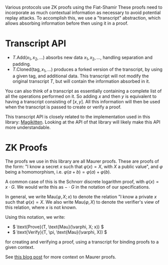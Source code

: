Various protocols use ZK proofs using the Fiat-Shamir
These proofs need to incorporate as much contextual information as necessary to avoid potential replay attacks.
To accomplish this, we use a "transcript" abstraction, which allows absorbing information before then using it in a proof.

# Transcript API

- $T.\text{Add}(x_1, x_2, \ldots)$ absorbs new data $x_1, x_2, \ldots$, handling separation and padding.
- $T.\text{Cloned}(\text{tag}, x_1, \ldots)$ produces a forked version of the transcript, by using a given tag, and additional data. This transcript will not modify the original transcript $T$, but will contain the information absorbed in it.

You can also think of a transcript as essentially containing a complete
list of all the operations performed on it.
So adding $x$ and then $y$ is equivalent to having a transcript consisting
of $[x, y]$.
All this information will then be used when the transcript is passed
to create or verify a proof.

This transcript API is closely related to the implementation
used in this library: [Magikitten](https://github.com/cronokirby/magikitten).
Looking at the API of that library will likely make this
API more understandable.

# ZK Proofs

The proofs we use in this library are all Maurer proofs.
These are proofs of the form:
"I know a secret $x$ such that $\varphi(x) = X$, with $X$ a public value",
and $\varphi$ being a homomorphism, i.e. $\varphi(a + b) = \varphi(a) + \varphi(b)$.

A common case of this is the Schnorr discrete logarithm proof,
with $\varphi(x) = x \cdot G$.
We would write this as $- \cdot G$ in the notation of our specifications.

In general, we write $\text{Mau}(\varphi, X; x)$
to denote the relation "I know a private $x$ such that $\varphi(x) = X$.
We also write $\text{Mau}(\varphi, X)$ to denote the verifier's
view of this relation, where $x$ is not known.

Using this notation, we write:
- $
\text{Prove}(T, \text{Mau}(\varphi, X; x))
$
- $
\text{Verify}(T, \pi, \text{Mau}(\varphi, X))
$

for creating and verifying a proof, using a transcript for binding
proofs to a given context.

See [this blog post](https://cronokirby.com/posts/2022/08/the-paper-that-keeps-showing-up/) for more context on Maurer proofs.
